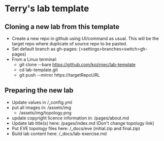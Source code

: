 # Terry's lab template

## Cloning a new lab from this template
- Create a new repo in github using UI/command as usual. This will be the target repo where duplicate of source repo to be pasted.
- Set default branch as gh-pages:  (>settings>branches>switch>gh-pages)
- From a Linux terminal:
    - git clone --bare https://github.com/koziniec/lab-template
    - cd lab-template.git
    - git push --mirror https://targetRepoURL

## Preparing the new lab
- Update values in /_config.yml
- put all images in: /assets/img
    - /assets/img/topology.png
- update copyright licence information in: /pages/about.md 
- Update lab title(s) here: /pages/index.md    (Don't change topology link)
- Put EVE topology files here: /_docs/eve   (initial.zip and final.zip)
- Build lab content here: /_docs/lab-exercise.md
